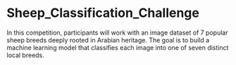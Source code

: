 # Sheep_Classification_Challenge
In this competition, participants will work with an image dataset of 7 popular sheep breeds deeply rooted in Arabian heritage. The goal is to build a machine learning model that classifies each image into one of seven distinct local breeds.
